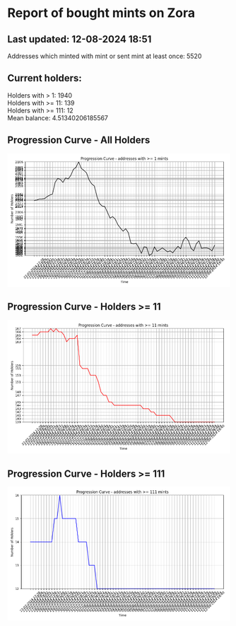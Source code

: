 # Report of bought mints on Zora
## Last updated: 12-08-2024 18:51
Addresses which minted with mint or sent mint at least once: 5520

## Current holders:
Holders with > 1: 1940  
Holders with >= 11: 139  
Holders with >= 111: 12  
Mean balance: 4.51340206185567  

## Progression Curve - All Holders
![addresses with >= 1 mint](progression_curve_all.png)
## Progression Curve - Holders >= 11
![addresses with >= 11 mints](progression_curve_gt_11.png)
## Progression Curve - Holders >= 111
![addresses with >= 111 mints](progression_curve_gt_111.png)
